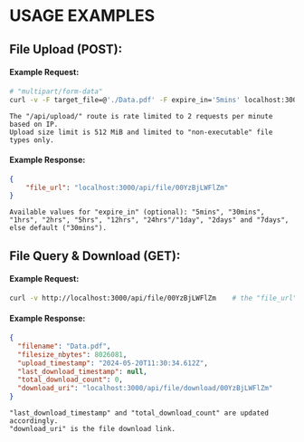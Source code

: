 # USAGE EXAMPLES

## File Upload (POST):
#### Example Request:
```sh
# "multipart/form-data"
curl -v -F target_file=@'./Data.pdf' -F expire_in='5mins' localhost:3000/api/upload
```
`The "/api/upload/" route is rate limited to 2 requests per minute based on IP.`  
`Upload size limit is 512 MiB and limited to "non-executable" file types only.`  

#### Example Response:
```json
{
	"file_url": "localhost:3000/api/file/00YzBjLWFlZm"
}
```
`Available values for "expire_in" (optional): "5mins", "30mins", "1hrs", "2hrs", "5hrs", "12hrs", "24hrs"/"1day", "2days" and "7days", else default ("30mins").`  

## File Query & Download (GET):
#### Example Request:
```sh
curl -v http://localhost:3000/api/file/00YzBjLWFlZm    # the "file_url"
```
#### Example Response:
```json
{
  "filename": "Data.pdf",
  "filesize_nbytes": 8026081,
  "upload_timestamp": "2024-05-20T11:30:34.612Z",
  "last_download_timestamp": null,
  "total_download_count": 0,
  "download_uri": "localhost:3000/api/file/download/00YzBjLWFlZm"
}
```
`"last_download_timestamp" and "total_download_count" are updated accordingly.`  
`"download_uri" is the file download link.`  
